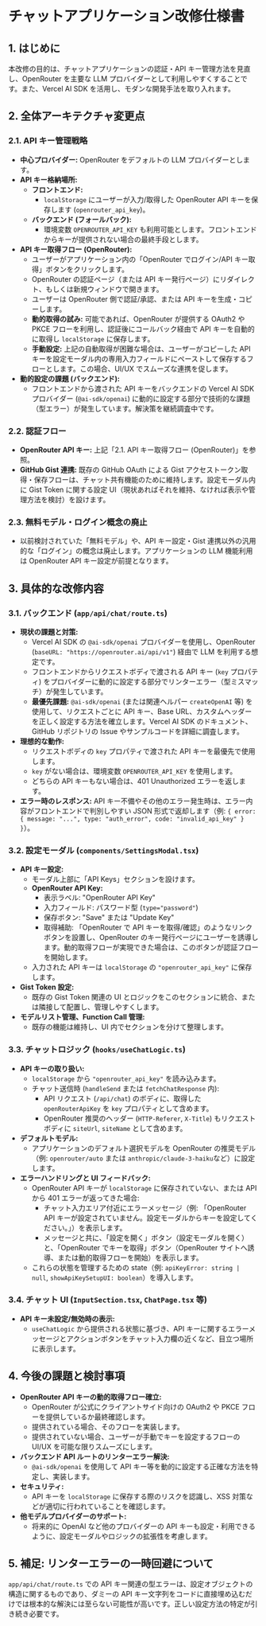 # チャットアプリケーション改修仕様書

## 1. はじめに

本改修の目的は、チャットアプリケーションの認証・API キー管理方法を見直し、OpenRouter を主要な LLM プロバイダーとして利用しやすくすることです。また、Vercel AI SDK を活用し、モダンな開発手法を取り入れます。

## 2. 全体アーキテクチャ変更点

### 2.1. API キー管理戦略

- **中心プロバイダー:** OpenRouter をデフォルトの LLM プロバイダーとします。
- **API キー格納場所:**
  - **フロントエンド:**
    - `localStorage` にユーザーが入力/取得した OpenRouter API キーを保存します (`openrouter_api_key`)。
  - **バックエンド (フォールバック):**
    - 環境変数 `OPENROUTER_API_KEY` も利用可能とします。フロントエンドからキーが提供されない場合の最終手段とします。
- **API キー取得フロー (OpenRouter):**
  - ユーザーがアプリケーション内の「OpenRouter でログイン/API キー取得」ボタンをクリックします。
  - OpenRouter の認証ページ（または API キー発行ページ）にリダイレクト、もしくは新規ウィンドウで開きます。
  - ユーザーは OpenRouter 側で認証/承認、または API キーを生成・コピーします。
  - **動的取得の試み:** 可能であれば、OpenRouter が提供する OAuth2 や PKCE フローを利用し、認証後にコールバック経由で API キーを自動的に取得し `localStorage` に保存します。
  - **手動設定:** 上記の自動取得が困難な場合は、ユーザーがコピーした API キーを設定モーダル内の専用入力フィールドにペーストして保存するフローとします。この場合、UI/UX でスムーズな連携を促します。
- **動的設定の課題 (バックエンド):**
  - フロントエンドから渡された API キーをバックエンドの Vercel AI SDK プロバイダー (`@ai-sdk/openai`) に動的に設定する部分で技術的な課題（型エラー）が発生しています。解決策を継続調査中です。

### 2.2. 認証フロー

- **OpenRouter API キー:** 上記「2.1. API キー取得フロー (OpenRouter)」を参照。
- **GitHub Gist 連携:** 既存の GitHub OAuth による Gist アクセストークン取得・保存フローは、チャット共有機能のために維持します。設定モーダル内に Gist Token に関する設定 UI（現状あればそれを維持、なければ表示や管理方法を検討）を設けます。

### 2.3. 無料モデル・ログイン概念の廃止

- 以前検討されていた「無料モデル」や、API キー設定・Gist 連携以外の汎用的な「ログイン」の概念は廃止します。アプリケーションの LLM 機能利用は OpenRouter API キー設定が前提となります。

## 3. 具体的な改修内容

### 3.1. バックエンド (`app/api/chat/route.ts`)

- **現状の課題と対策:**
  - Vercel AI SDK の `@ai-sdk/openai` プロバイダーを使用し、OpenRouter (`baseURL: "https://openrouter.ai/api/v1"`) 経由で LLM を利用する想定です。
  - フロントエンドからリクエストボディで渡される API キー (`key` プロパティ) をプロバイダーに動的に設定する部分でリンターエラー（型ミスマッチ）が発生しています。
  - **最優先課題:** `@ai-sdk/openai` (または関連ヘルパー `createOpenAI` 等) を使用して、リクエストごとに API キー、Base URL、カスタムヘッダーを正しく設定する方法を確立します。Vercel AI SDK のドキュメント、GitHub リポジトリの Issue やサンプルコードを詳細に調査します。
- **理想的な動作:**
  - リクエストボディの `key` プロパティで渡された API キーを最優先で使用します。
  - `key` がない場合は、環境変数 `OPENROUTER_API_KEY` を使用します。
  - どちらの API キーもない場合は、401 Unauthorized エラーを返します。
- **エラー時のレスポンス:** API キー不備やその他のエラー発生時は、エラー内容がフロントエンドで判別しやすい JSON 形式で返却します（例: `{ error: { message: "...", type: "auth_error", code: "invalid_api_key" } }`）。

### 3.2. 設定モーダル (`components/SettingsModal.tsx`)

- **API キー設定:**
  - モーダル上部に「API Keys」セクションを設けます。
  - **OpenRouter API Key:**
    - 表示ラベル: "OpenRouter API Key"
    - 入力フィールド: パスワード型 (`type="password"`)
    - 保存ボタン: "Save" または "Update Key"
    - 取得補助: 「OpenRouter で API キーを取得/確認」のようなリンクボタンを設置し、OpenRouter のキー発行ページにユーザーを誘導します。動的取得フローが実現できた場合は、このボタンが認証フローを開始します。
  - 入力された API キーは `localStorage` の `"openrouter_api_key"` に保存します。
- **Gist Token 設定:**
  - 既存の Gist Token 関連の UI とロジックをこのセクションに統合、または隣接して配置し、管理しやすくします。
- **モデルリスト管理、Function Call 管理:**
  - 既存の機能は維持し、UI 内でセクションを分けて整理します。

### 3.3. チャットロジック (`hooks/useChatLogic.ts`)

- **API キーの取り扱い:**
  - `localStorage` から `"openrouter_api_key"` を読み込みます。
  - チャット送信時 (`handleSend` または `fetchChatResponse` 内):
    - API リクエスト (`/api/chat`) のボディに、取得した `openRouterApiKey` を `key` プロパティとして含めます。
    - OpenRouter 推奨のヘッダー (`HTTP-Referer`, `X-Title`) もリクエストボディに `siteUrl`, `siteName` として含めます。
- **デフォルトモデル:**
  - アプリケーションのデフォルト選択モデルを OpenRouter の推奨モデル（例: `openrouter/auto` または `anthropic/claude-3-haiku`など）に設定します。
- **エラーハンドリングと UI フィードバック:**
  - OpenRouter API キーが `localStorage` に保存されていない、または API から 401 エラーが返ってきた場合:
    - チャット入力エリア付近にエラーメッセージ（例: 「OpenRouter API キーが設定されていません。設定モーダルからキーを設定してください。」）を表示します。
    - メッセージと共に、「設定を開く」ボタン（設定モーダルを開く）と、「OpenRouter でキーを取得」ボタン（OpenRouter サイトへ誘導、または動的取得フローを開始）を表示します。
  - これらの状態を管理するための state（例: `apiKeyError: string | null`, `showApiKeySetupUI: boolean`）を導入します。

### 3.4. チャット UI (`InputSection.tsx`, `ChatPage.tsx` 等)

- **API キー未設定/無効時の表示:**
  - `useChatLogic` から提供される状態に基づき、API キーに関するエラーメッセージとアクションボタンをチャット入力欄の近くなど、目立つ場所に表示します。

## 4. 今後の課題と検討事項

- **OpenRouter API キーの動的取得フロー確立:**
  - OpenRouter が公式にクライアントサイド向けの OAuth2 や PKCE フローを提供しているか最終確認します。
  - 提供されている場合、そのフローを実装します。
  - 提供されていない場合、ユーザーが手動でキーを設定するフローの UI/UX を可能な限りスムーズにします。
- **バックエンド API ルートのリンターエラー解決:**
  - `@ai-sdk/openai` を使用して API キー等を動的に設定する正確な方法を特定し、実装します。
- **セキュリティ:**
  - API キーを `localStorage` に保存する際のリスクを認識し、XSS 対策などが適切に行われていることを確認します。
- **他モデルプロバイダーのサポート:**
  - 将来的に OpenAI など他のプロバイダーの API キーも設定・利用できるように、設定モーダルやロジックの拡張性を考慮します。

## 5. 補足: リンターエラーの一時回避について

`app/api/chat/route.ts` での API キー関連の型エラーは、設定オブジェクトの構造に関するものであり、ダミーの API キー文字列をコードに直接埋め込むだけでは根本的な解決には至らない可能性が高いです。正しい設定方法の特定が引き続き必要です。
